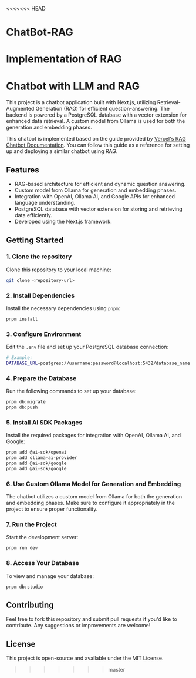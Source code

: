 <<<<<<< HEAD
# ChatBot-RAG
Implementation of RAG  
=======
# Chatbot with LLM and RAG

This project is a chatbot application built with Next.js, utilizing Retrieval-Augmented Generation (RAG) for efficient question-answering. The backend is powered by a PostgreSQL database with a vector extension for enhanced data retrieval. A custom model from Ollama is used for both the generation and embedding phases.

This chatbot is implemented based on the guide provided by [Vercel's RAG Chatbot Documentation](https://sdk.vercel.ai/docs/guides/rag-chatbot). You can follow this guide as a reference for setting up and deploying a similar chatbot using RAG.

## Features
- RAG-based architecture for efficient and dynamic question answering.
- Custom model from Ollama for generation and embedding phases.
- Integration with OpenAI, Ollama AI, and Google APIs for enhanced language understanding.
- PostgreSQL database with vector extension for storing and retrieving data efficiently.
- Developed using the Next.js framework.

## Getting Started

### 1. Clone the repository
Clone this repository to your local machine:

```bash
git clone <repository-url>
```

### 2. Install Dependencies
Install the necessary dependencies using `pnpm`:

```bash
pnpm install
```

### 3. Configure Environment
Edit the `.env` file and set up your PostgreSQL database connection:

```bash
# Example:
DATABASE_URL=postgres://username:password@localhost:5432/database_name
```

### 4. Prepare the Database
Run the following commands to set up your database:

```bash
pnpm db:migrate
pnpm db:push
```

### 5. Install AI SDK Packages
Install the required packages for integration with OpenAI, Ollama AI, and Google:

```bash
pnpm add @ai-sdk/openai
pnpm add ollama-ai-provider
pnpm add @ai-sdk/google
pnpm add @ai-sdk/google
```

### 6. Use Custom Ollama Model for Generation and Embedding
The chatbot utilizes a custom model from Ollama for both the generation and embedding phases. Make sure to configure it appropriately in the project to ensure proper functionality.

### 7. Run the Project
Start the development server:

```bash
pnpm run dev
```

### 8. Access Your Database
To view and manage your database:

```bash
pnpm db:studio
```

## Contributing
Feel free to fork this repository and submit pull requests if you'd like to contribute. Any suggestions or improvements are welcome!

## License
This project is open-source and available under the MIT License.

>>>>>>> master
